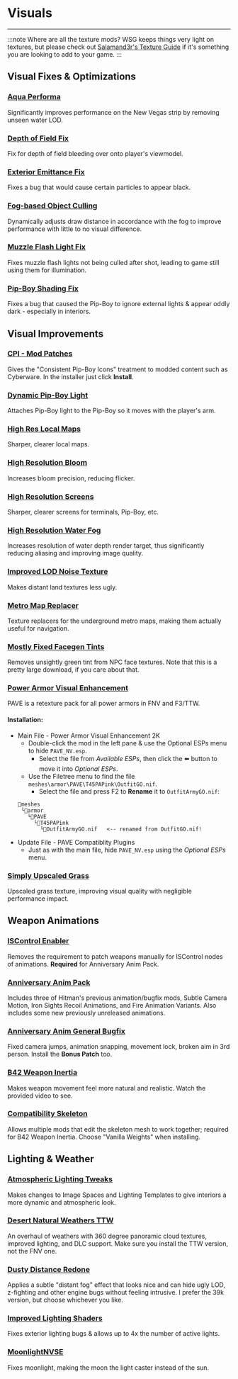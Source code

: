 ﻿# Visuals
---
:::note Where are all the texture mods?
WSG keeps things very light on textures, but please check out
[Salamand3r's Texture Guide](https://salamand3r.fail/texture-guide) if it's something you
are looking to add to your game.
:::
## Visual Fixes & Optimizations
### [Aqua Performa](https://www.nexusmods.com/newvegas/mods/78617)
Significantly improves performance on the New Vegas strip by removing unseen water LOD.
### [Depth of Field Fix](https://www.nexusmods.com/newvegas/mods/81200)
Fix for depth of field bleeding over onto player's viewmodel.
### [Exterior Emittance Fix](https://www.nexusmods.com/newvegas/mods/80443)
Fixes a bug that would cause certain particles to appear black.
### [Fog-based Object Culling](https://www.nexusmods.com/newvegas/mods/79516)
Dynamically adjusts draw distance in accordance with the fog to improve performance with little to no visual difference.
### [Muzzle Flash Light Fix](https://www.nexusmods.com/newvegas/mods/81201)
Fixes muzzle flash lights not being culled after shot, leading to game still using them for illumination.
### [Pip-Boy Shading Fix](https://www.nexusmods.com/newvegas/mods/77957)
Fixes a bug that caused the Pip-Boy to ignore external lights & appear oddly dark - especially in interiors.
## Visual Improvements
### [CPI - Mod Patches](https://www.nexusmods.com/newvegas/mods/65046)
Gives the "Consistent Pip-Boy Icons" treatment to modded content such as Cyberware. In the installer just click **Install**.
### [Dynamic Pip-Boy Light](https://www.nexusmods.com/newvegas/mods/81203)
Attaches Pip-Boy light to the Pip-Boy so it moves with the player's arm.
### [High Res Local Maps](https://www.nexusmods.com/newvegas/mods/77963)
Sharper, clearer local maps.
### [High Resolution Bloom](https://www.nexusmods.com/newvegas/mods/77933)
Increases bloom precision, reducing flicker.
### [High Resolution Screens](https://www.nexusmods.com/newvegas/mods/77989)
Sharper, clearer screens for terminals, Pip-Boy, etc.
### [High Resolution Water Fog](https://www.nexusmods.com/newvegas/mods/78400)
Increases resolution of water depth render target, thus significantly reducing aliasing and improving image quality.
### [Improved LOD Noise Texture](https://www.nexusmods.com/newvegas/mods/46451)
Makes distant land textures less ugly.
### [Metro Map Replacer](https://taleoftwowastelands.com/viewtopic.php?f=55&t=7779)
Texture replacers for the underground metro maps, making them actually useful for navigation.
### [Mostly Fixed Facegen Tints](https://www.nexusmods.com/newvegas/mods/71577)
Removes unsightly green tint from NPC face textures. Note that this is a pretty large download, if you care about that.
### [Power Armor Visual Enhancement](https://www.nexusmods.com/newvegas/mods/74786)
PAVE is a retexture pack for all power armors in FNV and F3/TTW.
#### Installation:
- Main File - Power Armor Visual Enhancement 2K
  - Double-click the mod in the left pane & use the Optional ESPs menu to hide `PAVE_NV.esp`.
    - Select the file from *Available ESPs*, then click the ⬅️ button to move it into *Optional ESPs*.
  - Use the Filetree menu to find the file `meshes\armor\PAVE\T45PAPink\OutfitGO.nif`.
    - Select the file and press F2 to **Rename** it to `OutfitArmyGO.nif`:
  ```
  📁meshes
   └📁armor
     └📁PAVE
       └📁T45PAPink
         └📄OutfitArmyGO.nif   <-- renamed from OutfitGO.nif!
  ```
- Update File - PAVE Compatiblity Plugins
  - Just as with the main file, hide `PAVE_NV.esp` using the *Optional ESPs* menu.
### [Simply Upscaled Grass](https://www.nexusmods.com/newvegas/mods/79716)
Upscaled grass texture, improving visual quality with negligible performance impact.
## Weapon Animations
### [ISControl Enabler](https://www.nexusmods.com/newvegas/mods/75417)
Removes the requirement to patch weapons manually for ISControl nodes of animations. **Required** for Anniversary Anim Pack.
### [Anniversary Anim Pack](https://www.nexusmods.com/newvegas/mods/70158)
Includes three of Hitman's previous animation/bugfix mods, Subtle Camera Motion, Iron Sights Recoil Animations, and Fire Animation Variants. Also includes some new previously unreleased animations.
### [Anniversary Anim General Bugfix](https://www.nexusmods.com/newvegas/mods/72320)
Fixed camera jumps, animation snapping, movement lock, broken aim in 3rd person. Install the **Bonus Patch** too.
### [B42 Weapon Inertia](https://www.nexusmods.com/newvegas/mods/64335)
Makes weapon movement feel more natural and realistic. Watch the provided video to see.
### [Compatibility Skeleton](https://www.nexusmods.com/newvegas/mods/68776)
Allows multiple mods that edit the skeleton mesh to work together; required for B42 Weapon Inertia. Choose "Vanilla Weights" when installing.
## Lighting & Weather
### [Atmospheric Lighting Tweaks](https://www.nexusmods.com/newvegas/mods/79378)
Makes changes to Image Spaces and Lighting Templates to give interiors a more dynamic and atmospheric look.
### [Desert Natural Weathers TTW](https://www.nexusmods.com/newvegas/mods/75437)
An overhaul of weathers with 360 degree panoramic cloud textures, improved lighting, and DLC support. Make sure you install the TTW version, not the FNV one.
### [Dusty Distance Redone](https://www.nexusmods.com/newvegas/mods/75183)
Applies a subtle "distant fog" effect that looks nice and can hide ugly LOD, z-fighting and other engine bugs without feeling intrusive. I prefer the 39k version, but choose whichever you like.
### [Improved Lighting Shaders](https://www.nexusmods.com/newvegas/mods/69833)
Fixes exterior lighting bugs & allows up to 4x the number of active lights.
### [MoonlightNVSE](https://www.nexusmods.com/newvegas/mods/77683)
Fixes moonlight, making the moon the light caster instead of the sun.